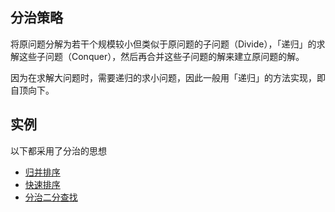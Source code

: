 ## 分治策略

将原问题分解为若干个规模较小但类似于原问题的子问题（Divide），「递归」的求解这些子问题（Conquer），然后再合并这些子问题的解来建立原问题的解。

因为在求解大问题时，需要递归的求小问题，因此一般用「递归」的方法实现，即自顶向下。

## 实例

以下都采用了分治的思想

- [归并排序](../排序算法/归并排序.js)
- [快速排序](../排序算法/快速排序.js)
- [分治二分查找](../搜索算法/分治二分查找.js)